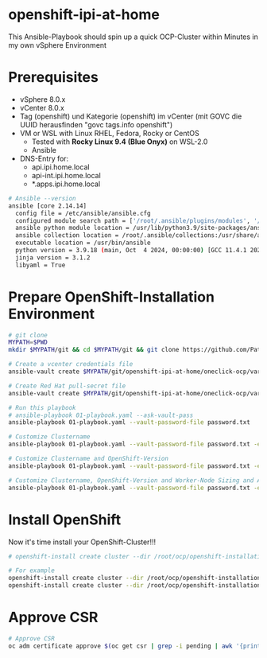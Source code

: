 # openshift-ipi-at-home
This Ansible-Playbook should spin up a quick OCP-Cluster within Minutes in my own vSphere Environment

# Prerequisites
- vSphere 8.0.x
- vCenter 8.0.x
- Tag (openshift) und Kategorie (openshift) im vCenter (mit GOVC die UUID herausfinden "govc tags.info openshift")
- VM or WSL with Linux RHEL, Fedora, Rocky or CentOS
  - Tested with **Rocky Linux 9.4 (Blue Onyx)** on WSL-2.0
  - Ansible
- DNS-Entry for:
  - api.ipi.home.local
  - api-int.ipi.home.local
  - *.apps.ipi.home.local

```bash
# Ansible --version
ansible [core 2.14.14]
  config file = /etc/ansible/ansible.cfg
  configured module search path = ['/root/.ansible/plugins/modules', '/usr/share/ansible/plugins/modules']
  ansible python module location = /usr/lib/python3.9/site-packages/ansible
  ansible collection location = /root/.ansible/collections:/usr/share/ansible/collections
  executable location = /usr/bin/ansible
  python version = 3.9.18 (main, Oct  4 2024, 00:00:00) [GCC 11.4.1 20231218 (Red Hat 11.4.1-3)] (/usr/bin/python3)
  jinja version = 3.1.2
  libyaml = True
```

# Prepare OpenShift-Installation Environment
```bash
# git clone
MYPATH=$PWD
mkdir $MYPATH/git && cd $MYPATH/git && git clone https://github.com/Patthecat249/openshift-ipi-at-home.git

# Create a vcenter credentials file
ansible-vault create $MYPATH/git/openshift-ipi-at-home/oneclick-ocp/vars/vcenter_credentials.yaml

# Create Red Hat pull-secret file
ansible-vault create $MYPATH/git/openshift-ipi-at-home/oneclick-ocp/vars/pull-secret

# Run this playbook
# ansible-playbook 01-playbook.yaml --ask-vault-pass
ansible-playbook 01-playbook.yaml --vault-password-file password.txt

# Customize Clustername
ansible-playbook 01-playbook.yaml --vault-password-file password.txt -e "openshift_clustername=ipi"

# Customize Clustername and OpenShift-Version
ansible-playbook 01-playbook.yaml --vault-password-file password.txt -e "openshift_clustername=patrick" -e "openshift_version=4.16.20"

# Customize Clustername, OpenShift-Version and Worker-Node Sizing and API+Inress-VIP
ansible-playbook 01-playbook.yaml --vault-password-file password.txt -e "openshift_clustername=patrick" -e "openshift_version=4.16.20" -e "worker_node_count=4" -e "worker_cpu=8" -e "worker_memory=16384" -e "worker_disksize=200" -e "openshift_api_vip=10.0.249.245" -e "openshift_ingress_vip=10.0.249.246"
```
# Install OpenShift
Now it's time install your OpenShift-Cluster!!!

```bash
# openshift-install create cluster --dir /root/ocp/openshift-installations/<openshift-clustername>/

# For example
openshift-install create cluster --dir /root/ocp/openshift-installations/ipi/
openshift-install create cluster --dir /root/ocp/openshift-installations/patrick/
```

# Approve CSR
```bash
# Approve CSR
oc adm certificate approve $(oc get csr | grep -i pending | awk '{print $1}')
```